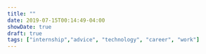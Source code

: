 ```yaml
---
title: ""
date: 2019-07-15T00:14:49-04:00
showDate: true
draft: true
tags: ["internship","advice", "technology", "career", "work"]
---
```



